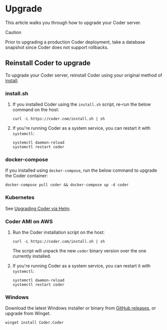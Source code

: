 # Upgrade

This article walks you through how to upgrade your Coder server.

> [!CAUTION]
> Prior to upgrading a production Coder deployment, take a database snapshot since
> Coder does not support rollbacks.

## Reinstall Coder to upgrade

To upgrade your Coder server, reinstall Coder using your original method
of [install](../install).

### install.sh

1. If you installed Coder using the `install.sh` script, re-run the below command
   on the host:

   ```shell
   curl -L https://coder.com/install.sh | sh
   ```

1. If you're running Coder as a system service, you can restart it with `systemctl`:

   ```shell
   systemctl daemon-reload
   systemctl restart coder
   ```

<div class="tabs">

### docker-compose

If you installed using `docker-compose`, run the below command to upgrade the
Coder container:

```shell
docker-compose pull coder && docker-compose up -d coder
```

### Kubernetes

See
[Upgrading Coder via Helm](../install/kubernetes.md#upgrading-coder-via-helm).

### Coder AMI on AWS

1. Run the Coder installation script on the host:

   ```shell
   curl -L https://coder.com/install.sh | sh
   ```

   The script will unpack the new `coder` binary version over the one currently
   installed.

1. If you're running Coder as a system service, you can restart it with `systemctl`:

   ```shell
   systemctl daemon-reload
   systemctl restart coder
   ```

### Windows

Download the latest Windows installer or binary from
[GitHub releases](https://github.com/coder/coder/releases/latest), or upgrade
from Winget.

```pwsh
winget install Coder.Coder
```

</div>
